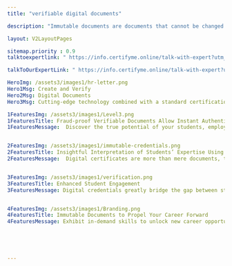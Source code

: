```yaml
---
title: "verifiable digital documents"

description: "Immutable documents are documents that cannot be changed once they have been written."

layout: V2LayoutPages

sitemap.priority : 0.9
talktoexpertlink: " https://info.certifyme.online/talk-with-expert?utm_source=verifiable-documents&utm_medium=hero&utm_campaign=Talk+to+the+expert"

talkToOurExpertLink: " https://info.certifyme.online/talk-with-expert?utm_source=verifiable-documents&utm_medium=review&utm_campaign=Talk+to+our+expert"

HeroImg: /assets3/images1/hr-letter.png
Hero1Msg: Create and Verify 
Hero2Msg: Digital Documents
Hero3Msg: Cutting-edge technology combined with a standard certification process to make credentials foolproof and offer a stamp of approval to students.

1FeaturesImg: /assets3/images1/Level3.png
1FeaturesTitle: Fraud-proof Verifiable Documents Allow Instant Authentication
1FeaturesMessage:  Discover the true potential of your students, employees, and trainees by associating with CertifyMe. Our verifiable document-issuing platform came into action to confront the certificate forgery issue.<br> Give candidates a sense of security and authenticity by turning digital. Our immutable documents not only protect organizations from misrepresentation but also allow students to portray a positive, credible image. Candidates also experience a streamlined certificate-sharing and downloading process.


2FeaturesImg: /assets3/images1/immutable-credentials.png
2FeaturesTitle: Insightful Interpretation of Students’ Expertise Using Verifiable Documents
2FeaturesMessage:  Digital certificates are more than mere documents, they are proof of authenticity. The credentials showcase learners’ skills. Maintaining credibility allows students to demonstrate their knowledge to potential employers and establish a strong professional portfolio. <br><br>We align job requirements with skill possession following an accurate metadata mapping solution. Leverage the benefits of verifiable credentials to furbish the road toward the dream jobs of students/trainees.<br><br>Digital badges bring your business to the forefront without investing in marketing channels. The greater number of students who share/download your digital certificates, the more conversion you receive.  


3FeaturesImg: /assets3/images1/verification.png
3FeaturesTitle: Enhanced Student Engagement
3FeaturesMessage: Digital credentials greatly bridge the gap between student enrolment and students completing the course/program. The desire for verified and attested certificates that also recognize students’ skills and expertise without the fear of misplacing it works wonders for enhanced student commitment. In the same way, training institutes can boost employee engagement in their upskilling programs. 


4FeaturesImg: /assets3/images1/Branding.png
4FeaturesTitle: Immutable Documents to Propel Your Career Forward
4FeaturesMessage: Exhibit in-demand skills to unlock new career opportunities and scope to advance your career. Our digital certificates not only enable organizations to defy all odds but the students and employees as well. The digital badges, verifiable documents, and fraud-proof credentials endorse a robust professional profile.<br><br>Make your brand invaluable by designing and issuing verifiable documents that attract and persuade the best brains. Achieve business results by teaming up with CertifyMe.  





---
```

